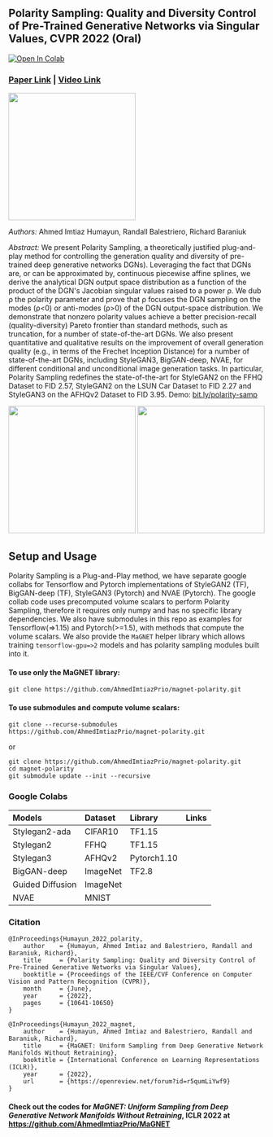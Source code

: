 ## Polarity Sampling: Quality and Diversity Control of Pre-Trained Generative Networks via Singular Values, CVPR 2022 (Oral)
[![Open In Colab](https://colab.research.google.com/assets/colab-badge.svg)](https://bit.ly/polarity-demo-colab)
### [Paper Link](https://arxiv.org/abs/2203.01993) | [Video Link](https://www.youtube.com/watch?v=zRKyx_dF89M)
<img src="https://github.com/AhmedImtiazPrio/magnet-polarity/blob/main/assets/polaritysweep.gif" height="250" alt_text="polarity_sweep_animation"/>

*Authors:* Ahmed Imtiaz Humayun, Randall Balestriero, Richard Baraniuk

*Abstract:* We present Polarity Sampling, a theoretically justified plug-and-play method for controlling the generation quality and diversity of pre-trained deep generative networks DGNs). Leveraging the fact that DGNs are, or can be approximated by, continuous piecewise affine splines, we derive the analytical DGN output space distribution as a function of the product of the DGN's Jacobian singular values raised to a power ρ. We dub ρ the polarity parameter and prove that ρ focuses the DGN sampling on the modes (ρ<0) or anti-modes (ρ>0) of the DGN output-space distribution. We demonstrate that nonzero polarity values achieve a better precision-recall (quality-diversity) Pareto frontier than standard methods, such as truncation, for a number of state-of-the-art DGNs. We also present quantitative and qualitative results on the improvement of overall generation quality (e.g., in terms of the Frechet Inception Distance) for a number of state-of-the-art DGNs, including StyleGAN3, BigGAN-deep, NVAE, for different conditional and unconditional image generation tasks. In particular, Polarity Sampling redefines the state-of-the-art for StyleGAN2 on the FFHQ Dataset to FID 2.57, StyleGAN2 on the LSUN Car Dataset to FID 2.27 and StyleGAN3 on the AFHQv2 Dataset to FID 3.95. Demo: [bit.ly/polarity-samp](http://bit.ly/polarity-samp)

<p float="left" align="center">
  <img src="https://user-images.githubusercontent.com/32792313/180782885-478ae2f3-e77d-4358-9b5f-a06804dca99d.gif"  height="250" alt_text="polarity_sweep_biggan"/>
  <img src="https://user-images.githubusercontent.com/32792313/180781556-1be1abb2-081a-4129-affa-8726e2a40f19.gif"  height="250" alt_text="polarity_sweep_biggan"/>
</p>

## Setup and Usage

Polarity Sampling is a Plug-and-Play method, we have separate google collabs for Tensorflow and Pytorch implementations of StyleGAN2 (TF), BigGAN-deep (TF), StyleGAN3 (Pytorch) and NVAE (Pytorch). The google collab code uses precomputed volume scalars to perform Polarity Sampling, therefore it requires only numpy and has no specific library dependencies. We also have submodules in this repo as examples for Tensorflow(=>1.15) and Pytorch(>=1.5), with methods that compute the volume scalars. We also provide the `MaGNET` helper library which allows training `tensorflow-gpu=>2` models and has polarity sampling modules built into it.

#### To use only the MaGNET library:

```
git clone https://github.com/AhmedImtiazPrio/magnet-polarity.git
```

#### To use submodules and compute volume scalars:

```
git clone --recurse-submodules https://github.com/AhmedImtiazPrio/magnet-polarity.git
```

or

```
git clone https://github.com/AhmedImtiazPrio/magnet-polarity.git
cd magnet-polarity
git submodule update --init --recursive
```

### Google Colabs

| Models | Dataset | Library | Links
| :---- | :---- | :---- | :----
| Stylegan2-ada | CIFAR10 | TF1.15 | 
| Stylegan2 | FFHQ | TF1.15 | 
| Stylegan3 | AFHQv2 | Pytorch1.10 | 
| BigGAN-deep | ImageNet | TF2.8 | 
| Guided Diffusion | ImageNet | &nbsp; | &nbsp;
| NVAE | MNIST | &nbsp; | &nbsp;




### Citation
```
@InProceedings{Humayun_2022_polarity,
    author    = {Humayun, Ahmed Imtiaz and Balestriero, Randall and Baraniuk, Richard},
    title     = {Polarity Sampling: Quality and Diversity Control of Pre-Trained Generative Networks via Singular Values},
    booktitle = {Proceedings of the IEEE/CVF Conference on Computer Vision and Pattern Recognition (CVPR)},
    month     = {June},
    year      = {2022},
    pages     = {10641-10650}
}

@InProceedings{Humayun_2022_magnet,
    author    = {Humayun, Ahmed Imtiaz and Balestriero, Randall and Baraniuk, Richard},
    title     = {MaGNET: Uniform Sampling from Deep Generative Network Manifolds Without Retraining},
    booktitle = {International Conference on Learning Representations (ICLR)},
    year      = {2022},
    url       = {https://openreview.net/forum?id=r5qumLiYwf9}
}
```


#### Check out the codes for _MaGNET: Uniform Sampling from Deep Generative Network Manifolds Without Retraining_, ICLR 2022 at https://github.com/AhmedImtiazPrio/MaGNET
